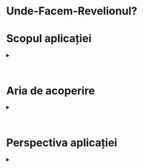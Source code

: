 # Unde-Facem-Revelionul?

# Scopul aplicației
<details>
  <summary>
      <h2></h2>
  </summary>
  <br>
        
“Unde facem Revelionul?” este o aplicație de event planning ce își propune rezolvarea veșnicei enigme a organizării unui Revelion de succes. Scopul ei este de a aduce într-un singur loc participanții, furnizorii de locații, alimente, băuturi și alte activități ce construiesc rețeta pentru o petrecere reușită (buget inteligent, playlist etc). De această aplicație beneficiază oameni de toate vârstele care își doresc să se distreze cu prietenii lor în noaptea dintre ani.  
</details>

# Aria de acoperire
<details>
  <summary>
      <h2></h2>
  </summary>
  <br>
        
 Aplicația este o platformă destinată grupurilor de prieteni care vor să petreacă Revelionul împreună, dar nu se pot organiza niciodată. Pentru a-și atinge scopul, aceasta dispune de interfețe interactive prin care utilizatorii pot rezerva o locație și construi un meniu, pot alcătui un playlist comun și realiza un buget, pot planifica activități de petrecere și împărți responsabilități. Prin tehnici de gamification precum sisteme de puncte și acordare de badge-uri, toată lumea este încurajată să-și aducă aportul, iar, în schimbul acestora, pot primi reduceri de la furnizori și alte avantaje.  
</details>

# Perspectiva aplicației
<details>
  <summary>
      <h2></h2>
  </summary>
  <br>
        
  Aplicația va fi un sistem web bazat pe arhitectura MVC (Model-View-Controller) și va folosi tehnologiile ASP.NET pentru a implementa backend-ul și HTML/CSS/JavaScript pentru frontend.
</details>
